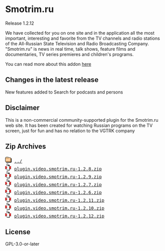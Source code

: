 # Smotrim.ru
Release 1.2.12

We have collected for you on one site and in the application all the most important, interesting and favorite from the TV channels and radio stations of the All-Russian State Television and Radio Broadcasting Company. "Smotrim.ru" is news in real time, talk shows, feature films and documentaries, TV series premieres and children's programs.
        

You can read more about this addon [here](http://xbmc.ru/forum/showthread.php?t=23431)

## Changes in the latest release 
 New features added to Search for podcasts and persons

## Disclaimer 
 This is a non-commercial community-supported plugin for the Smotrim.ru web site. It has been created for watching Russian programs on the TV screen, just for fun and has no relation to the VGTRK company
        

## Zip Archives
<pre>
<img src="../../icons/folder.gif" alt="[DIR]" > <a href="../">../</a> 
<img src="../../icons/compressed.gif" alt="[ZIP]" > <a href="plugin.video.smotrim.ru-1.2.8.zip">plugin.video.smotrim.ru-1.2.8.zip</a> 
<img src="../../icons/compressed.gif" alt="[ZIP]" > <a href="plugin.video.smotrim.ru-1.2.9.zip">plugin.video.smotrim.ru-1.2.9.zip</a> 
<img src="../../icons/compressed.gif" alt="[ZIP]" > <a href="plugin.video.smotrim.ru-1.2.7.zip">plugin.video.smotrim.ru-1.2.7.zip</a> 
<img src="../../icons/compressed.gif" alt="[ZIP]" > <a href="plugin.video.smotrim.ru-1.2.6.zip">plugin.video.smotrim.ru-1.2.6.zip</a> 
<img src="../../icons/compressed.gif" alt="[ZIP]" > <a href="plugin.video.smotrim.ru-1.2.11.zip">plugin.video.smotrim.ru-1.2.11.zip</a> 
<img src="../../icons/compressed.gif" alt="[ZIP]" > <a href="plugin.video.smotrim.ru-1.2.10.zip">plugin.video.smotrim.ru-1.2.10.zip</a> 
<img src="../../icons/compressed.gif" alt="[ZIP]" > <a href="plugin.video.smotrim.ru-1.2.12.zip">plugin.video.smotrim.ru-1.2.12.zip</a> 
</pre>
## License 
 GPL-3.0-or-later


